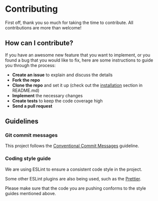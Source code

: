 # Contributing

First off, thank you so much for taking the time to contribute. All contributions are more than welcome!

## How can I contribute?

If you have an awesome new feature that you want to implement, or you found a bug that you would like to fix, here are some instructions to guide you through the process:

- **Create an issue** to explain and discuss the details
- **Fork the repo**
- **Clone the repo** and set it up (check out the [installation]() section in README.md)
- **Implement** the necessary changes
- **Create tests** to keep the code coverage high
- **Send a pull request**

## Guidelines

### Git commit messages

This project follows the [Conventional Commit Messages](https://gist.github.com/montasim/694610e53305bab2cf9070004bef81e6) guideline.

### Coding style guide

We are using ESLint to ensure a consistent code style in the project.

Some other ESLint plugins are also being used, such as the [Prettier](https://github.com/prettier/eslint-plugin-prettier).

Please make sure that the code you are pushing conforms to the style guides mentioned above.
